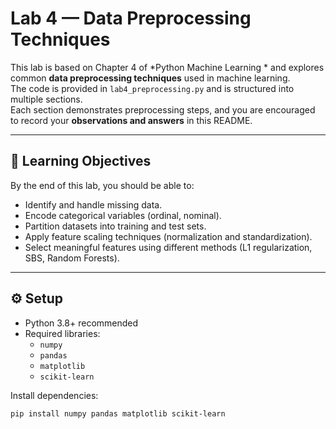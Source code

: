 # Lab 4 — Data Preprocessing Techniques

This lab is based on Chapter 4 of *Python Machine Learning * and explores common **data preprocessing techniques** used in machine learning.  
The code is provided in `lab4_preprocessing.py` and is structured into multiple sections.  
Each section demonstrates preprocessing steps, and you are encouraged to record your **observations and answers** in this README.

---

## 📌 Learning Objectives
By the end of this lab, you should be able to:
- Identify and handle missing data.
- Encode categorical variables (ordinal, nominal).
- Partition datasets into training and test sets.
- Apply feature scaling techniques (normalization and standardization).
- Select meaningful features using different methods (L1 regularization, SBS, Random Forests).

---

## ⚙️ Setup
- Python 3.8+ recommended  
- Required libraries:
  - `numpy`
  - `pandas`
  - `matplotlib`
  - `scikit-learn`

Install dependencies:
```bash
pip install numpy pandas matplotlib scikit-learn
